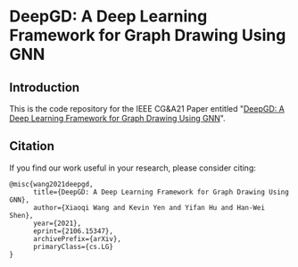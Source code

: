 # DeepGD: A Deep Learning Framework for Graph Drawing Using GNN

## Introduction
This is the code repository for the IEEE CG&A21 Paper entitled "[DeepGD: A Deep Learning Framework for Graph Drawing Using GNN](https://arxiv.org/abs/2106.15347)".

## Citation
If you find our work useful in your research, please consider citing:
```
@misc{wang2021deepgd,
      title={DeepGD: A Deep Learning Framework for Graph Drawing Using GNN}, 
      author={Xiaoqi Wang and Kevin Yen and Yifan Hu and Han-Wei Shen},
      year={2021},
      eprint={2106.15347},
      archivePrefix={arXiv},
      primaryClass={cs.LG}
}
```
